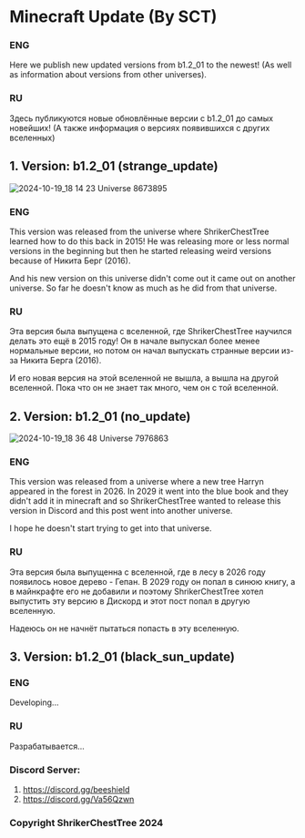 # Minecraft Update (By SCT)
### ENG
Here we publish new updated versions from b1.2_01 to the newest!
(As well as information about versions from other universes).

### RU
Здесь публикуются новые обновлённые версии с b1.2_01 до самых новейших!
(А также информация о версиях появившихся с других вселенных)


## 1. Version: b1.2_01 (strange_update)
![2024-10-19_18 14 23](https://github.com/user-attachments/assets/8de5751d-ab5f-439e-a523-136ebea13a0b)
Universe 8673895
### ENG
This version was released from the universe where ShrikerChestTree learned how to do this back in 2015!
He was releasing more or less normal versions in the beginning but then he started releasing weird versions because of Никита Берг (2016).

And his new version on this universe didn't come out it came out on another universe.
So far he doesn't know as much as he did from that universe.

### RU
Эта версия была выпущена с вселенной, где ShrikerChestTree научился делать это ещё в 2015 году!
Он в начале выпускал более менее нормальные версии, но потом он начал выпускать странные версии из-за Никита Берга (2016).

И его новая версия на этой вселенной не вышла, а вышла на другой вселенной.
Пока что он не знает так много, чем он с той вселенной.


## 2. Version: b1.2_01 (no_update)
![2024-10-19_18 36 48](https://github.com/user-attachments/assets/af7393a4-ffbc-44a2-9a87-074b3aa359b7)
Universe 7976863
### ENG
This version was released from a universe where a new tree Harryn appeared in the forest in 2026.
In 2029 it went into the blue book and they didn't add it in minecraft and so ShrikerChestTree wanted to release this version in Discord and this post went into another universe.

I hope he doesn't start trying to get into that universe.

### RU
Эта версия была выпущенна с вселенной, где в лесу в 2026 году появилось новое дерево - Гепан.
В 2029 году он попал в синюю книгу, а в майнкрафте его не добавили и поэтому ShrikerChestTree хотел выпустить эту версию в Дискорд и этот пост попал в другую вселенную.

Надеюсь он не начнёт пытаться попасть в эту вселенную.


## 3. Version: b1.2_01 (black_sun_update)
### ENG
Developing...

### RU
Разрабатывается...





### Discord Server:
1. https://discord.gg/beeshield
2. https://discord.gg/Va56Qzwn
### Copyright ShrikerChestTree 2024
